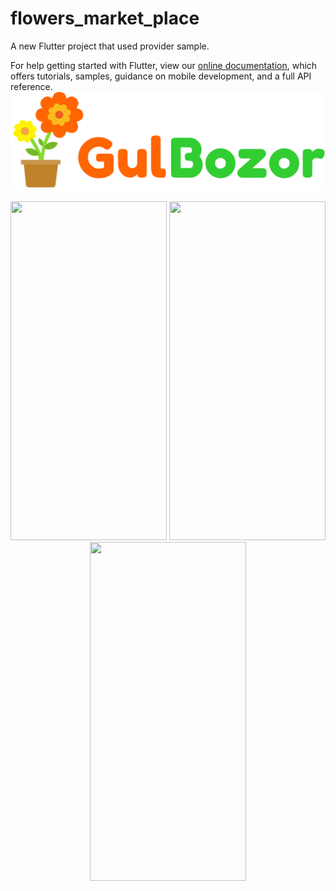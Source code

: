 # flowers_market_place

A new Flutter project that used provider sample.



For help getting started with Flutter, view our
[online documentation](https://flutter.dev/docs), which offers tutorials,
samples, guidance on mobile development, and a full API reference.
![alt text](https://github.com/ravshanbk/flowers_market_place/blob/main/assets/images/GulBozor-Logo.png?raw=true)

<tr>
	<p align="center">
<img src="../assets/images/screen2.jpg" width="250" height="542"/>
<img src="../assets/screen5.jpg" width="250" height="542"/>
<img src="../assets/screen6.jpg" width="250" height="542"/>
</p></tr>
